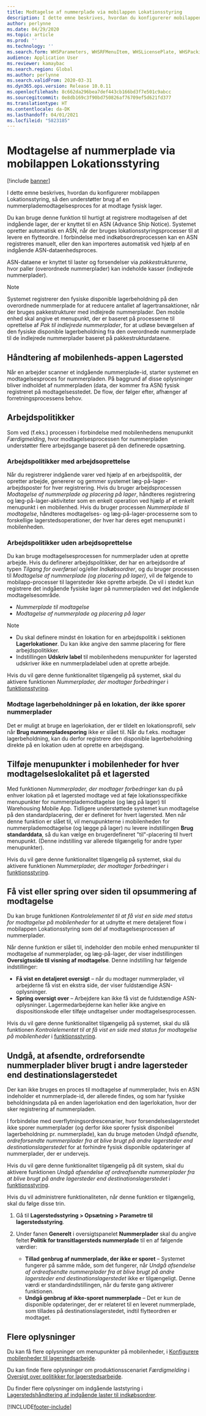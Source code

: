 ```yaml
---
title: Modtagelse af nummerplade via mobilappen Lokationsstyring
description: I dette emne beskrives, hvordan du konfigurerer mobilappen Lokationsstyring til at understøtte brug af en nummerplademodtagelsesproces for at modtage fysisk lager.
author: perlynne
ms.date: 04/29/2020
ms.topic: article
ms.prod: ''
ms.technology: ''
ms.search.form: WHSParameters, WHSRFMenuItem, WHSLicensePlate, WHSPackingStructure
audience: Application User
ms.reviewer: kamaybac
ms.search.region: Global
ms.author: perlynne
ms.search.validFrom: 2020-03-31
ms.dyn365.ops.version: Release 10.0.11
ms.openlocfilehash: 8c662da296bea7def443cb166bd3f7e501c9abcc
ms.sourcegitcommit: 0e8db169c3f90bd750826af76709ef5d621fd377
ms.translationtype: HT
ms.contentlocale: da-DK
ms.lasthandoff: 04/01/2021
ms.locfileid: "5823185"
---
```

# <a name="license-plate-receiving-via-the-warehouse-management-mobile-app"></a>Modtagelse af nummerplade via mobilappen Lokationsstyring

[!include [banner](../includes/banner.md)]

I dette emne beskrives, hvordan du konfigurerer mobilappen Lokationsstyring, så den understøtter brug af en nummerplademodtagelsesproces for at modtage fysisk lager.

Du kan bruge denne funktion til hurtigt at registrere modtagelsen af det indgående lager, der er knyttet til en ASN (Advance Ship Notice). Systemet opretter automatisk en ASN, når der bruges lokationsstyringsprocesser til at levere en flytteordre. I forbindelse med indkøbsordreprocessen kan en ASN registreres manuelt, eller den kan importeres automatisk ved hjælp af en indgående ASN-dataenhedsproces.

ASN-dataene er knyttet til laster og forsendelser via *pakkestrukturerne*, hvor paller (overordnede nummerplader) kan indeholde kasser (indlejrede nummerplader).

> [!NOTE]
> Systemet registrerer den fysiske disponible lagerbeholdning på den overordnede nummerplade for at reducere antallet af lagertransaktioner, når der bruges pakkestrukturer med indlejrede nummerplader. Den mobile enhed skal angive et menupunkt, der er baseret på processerne til oprettelse af *Pak til indlejrede nummerplader*, for at udløse bevægelsen af den fysiske disponible lagerbeholdning fra den overordnede nummerplade til de indlejrede nummerplader baseret på pakkestrukturdataene.

## <a name="warehousing-mobile-device-app-processing"></a>Håndtering af mobilenheds-appen Lagersted

Når en arbejder scanner et indgående nummerplade-id, starter systemet en modtagelsesproces for nummerpladen. På baggrund af disse oplysninger bliver indholdet af nummerpladen (data, der kommer fra ASN) fysisk registreret på modtagelsesstedet. De flow, der følger efter, afhænger af forretningsprocessens behov.

## <a name="work-policies"></a>Arbejdspolitikker

Som ved (f.eks.) processen i forbindelse med mobilenhedens menupunkit *Færdigmelding*, hvor modtagelsesprocessen for nummerpladen understøtter flere arbejdsgange baseret på den definerede opsætning.

### <a name="work-policies-with-work-creation"></a>Arbejdspolitikker med arbejdsoprettelse

Når du registrerer indgående varer ved hjælp af en arbejdspolitik, der opretter arbejde, genererer og gemmer systemet læg-på-lager-arbejdsposter for hver registrering. Hvis du bruger arbejdsprocessen *Modtagelse af nummerplade og placering på lager*, håndteres registrering og læg-på-lager-aktiviteter som en enkelt operation ved hjælp af et enkelt menupunkt i en mobilenhed. Hvis du bruger processen *Nummerplade til modtagelse*, håndteres modtagelses- og læg-på-lager-processerne som to forskellige lagerstedsoperationer, der hver har deres eget menupunkt i mobilenheden.

### <a name="work-policies-without-work-creation"></a>Arbejdspolitikker uden arbejdsoprettelse

Du kan bruge modtagelsesprocessen for nummerplader uden at oprette arbejde. Hvis du definerer arbejdspolitikker, der har en arbejdsordre af typen *Tilgang for overførsel* og/eller *Indkøbsordrer*, og du bruger processen til *Modtagelse af nummerplade (og placering på lager)*, vil de følgende to mobilapp-processer til lagersteder ikke oprette arbejde. De vil i stedet kun registrere det indgående fysiske lager på nummerpladen ved det indgående modtagelsesområde.

- *Nummerplade til modtagelse*
- *Modtagelse af nummerplade og placering på lager*

> [!NOTE]
> - Du skal definere mindst én lokation for en arbejdspolitik i sektionen **Lagerlokationer**. Du kan ikke angive den samme placering for flere arbejdspolitikker.
> - Indstillingen **Udskriv label** til mobilenhedens menupunkter for lagersted udskriver ikke en nummerpladelabel uden at oprette arbejde.

Hvis du vil gøre denne funktionalitet tilgængelig på systemet, skal du aktivere funktionen *Nummerplader, der modtager forbedringer* i [funktionsstyring](../../fin-ops-core/fin-ops/get-started/feature-management/feature-management-overview.md).

### <a name="receive-inventory-on-a-location-that-doesnt-track-license-plates"></a>Modtage lagerbeholdninger på en lokation, der ikke sporer nummerplader

Det er muligt at bruge en lagerlokation, der er tildelt en lokationsprofil, selv når **Brug nummerpladesporing** ikke er slået til. Når du f.eks. modtager lagerbeholdning, kan du derfor registrere den disponible lagerbeholdning direkte på en lokation uden at oprette en arbejdsgang.

## <a name="add-mobile-device-menu-items-for-each-receiving-location-in-a-warehouse"></a>Tilføje menupunkter i mobilenheder for hver modtagelseslokalitet på et lagersted

Med funktionen *Nummerplader, der modtager forbedringer* kan du på enhver lokation på et lagersted modtage ved at føje lokationsspecifikke menupunkter for nummerplademodtagelse (og læg på lager) til Warehousing Mobile App. Tidligere understøttede systemet kun modtagelse på den standardplacering, der er defineret for hvert lagersted. Men når denne funktion er slået til, vil menupunkterne i mobilenheden for nummerplademodtagelse (og lægge på lager) nu levere indstillingen **Brug standarddata**, så du kan vælge en brugerdefineret "til"-placering til hvert menupunkt. (Denne indstilling var allerede tilgængelig for andre typer menupunkter).

Hvis du vil gøre denne funktionalitet tilgængelig på systemet, skal du aktivere funktionen *Nummerplader, der modtager forbedringer* i [funktionsstyring](../../fin-ops-core/fin-ops/get-started/feature-management/feature-management-overview.md).

## <a name="show-or-skip-the-receiving-summary-page"></a>Få vist eller spring over siden til opsummering af modtagelse

Du kan bruge funktionen *Kontrolelementet til at få vist en side med status for modtagelse på mobilenheder* for at udnytte et mere detaljeret flow i mobilappen Lokationsstyring som del af modtagelsesprocessen af nummerplader.

Når denne funktion er slået til, indeholder den mobile enhed menupunkter til modtagelse af nummerplader, og læg-på-lager, der viser indstillingen **Oversigtsside til visning af modtagelse**. Denne indstilling har følgende indstillinger:

- **Få vist en detaljeret oversigt** – når du modtager nummerplader, vil arbejderne få vist en ekstra side, der viser fuldstændige ASN-oplysninger.
- **Spring oversigt over** – Arbejdere kan ikke få vist de fuldstændige ASN-oplysninger. Lagermedarbejderne kan heller ikke angive en dispositionskode eller tilføje undtagelser under modtagelsesprocessen.

Hvis du vil gøre denne funktionalitet tilgængelig på systemet, skal du slå funktionen *Kontrolelementet til at få vist en side med status for modtagelse på mobilenheder* i [funktionsstyring](../../fin-ops-core/fin-ops/get-started/feature-management/feature-management-overview.md).

## <a name="prevent-transfer-ordershipped-license-plates-from-being-used-at-warehouses-other-than-the-destination-warehouse"></a>Undgå, at afsendte, ordreforsendte nummerplader bliver brugt i andre lagersteder end destinationslagerstedet

Der kan ikke bruges en proces til modtagelse af nummerplader, hvis en ASN indeholder et nummerplade-id, der allerede findes, og som har fysiske beholdningsdata på en anden lagerlokation end den lagerlokation, hvor der sker registrering af nummerpladen.

I forbindelse med overflytningsordrescenarier, hvor forsendelseslagerstedet ikke sporer nummerplader (og derfor ikke sporer fysisk disponibel lagerbeholdning pr. nummerplade), kan du bruge metoden *Undgå afsendte, ordreforsendte nummerplader fra at blive brugt på andre lagersteder end destinationslagerstedet* for at forhindre fysisk disponible opdateringer af nummerplader, der er undervejs.

Hvis du vil gøre denne funktionalitet tilgængelig på dit system, skal du aktivere funktionen *Undgå afsendelse af ordreafsendte nummerplader fra at blive brugt på andre lagersteder end destinationslagerstedet* i [funktionsstyring](../../fin-ops-core/fin-ops/get-started/feature-management/feature-management-overview.md).

Hvis du vil administrere funktionaliteten, når denne funktion er tilgængelig, skal du følge disse trin.

1. Gå til **Lagerstedsstyring \> Opsætning \> Parametre til lagerstedsstyring**.
1. Under fanen **Generelt** i oversigtspanelet **Nummerplader** skal du angive feltet **Politik for transitlagersteds nummerplade** til en af følgende værdier:

    - **Tillad genbrug af nummerplade, der ikke er sporet** – Systemet fungerer på samme måde, som det fungerer, når *Undgå afsendelse af ordreafsendte nummerplader fra at blive brugt på andre lagersteder end destinationslagerstedet* ikke er tilgængeligt. Denne værdi er standardindstillingen, når du første gang aktiverer funktionen.
    - **Undgå genbrug af ikke-sporet nummerplade** – Det er kun de disponible opdateringer, der er relateret til en leveret nummerplade, som tillades på destinationslagerstedet, indtil flytteordren er modtaget.

## <a name="more-information"></a>Flere oplysninger

Du kan få flere oplysninger om menupunkter på mobilenheder, i [Konfigurere mobilenheder til lagerstedsarbejde](configure-mobile-devices-warehouse.md).

Du kan finde flere oplysninger om produktionsscenariet *Færdigmelding* i [Oversigt over politikker for lagerstedsarbejde](warehouse-work-policies.md).

Du finder flere oplysninger om indgående laststyring i [Lagerstedshåndtering af indgående laster til indkøbsordrer](inbound-load-handling.md).


[!INCLUDE[footer-include](../../includes/footer-banner.md)]